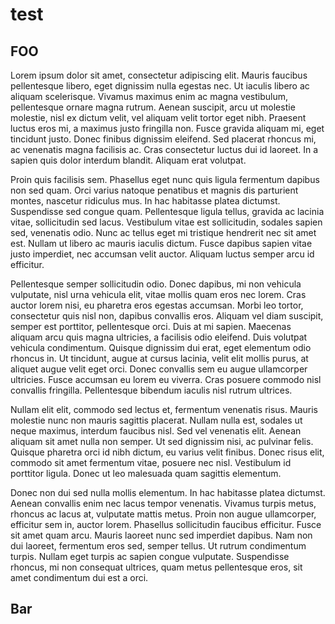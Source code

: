 # test


<!--more-->

## FOO

Lorem ipsum dolor sit amet, consectetur adipiscing elit. Mauris faucibus pellentesque libero, eget dignissim nulla egestas nec. Ut iaculis libero ac aliquam scelerisque. Vivamus maximus enim ac magna vestibulum, pellentesque ornare magna rutrum. Aenean suscipit, arcu ut molestie molestie, nisl ex dictum velit, vel aliquam velit tortor eget nibh. Praesent luctus eros mi, a maximus justo fringilla non. Fusce gravida aliquam mi, eget tincidunt justo. Donec finibus dignissim eleifend. Sed placerat rhoncus mi, ac venenatis magna facilisis ac. Cras consectetur luctus dui id laoreet. In a sapien quis dolor interdum blandit. Aliquam erat volutpat.

Proin quis facilisis sem. Phasellus eget nunc quis ligula fermentum dapibus non sed quam. Orci varius natoque penatibus et magnis dis parturient montes, nascetur ridiculus mus. In hac habitasse platea dictumst. Suspendisse sed congue quam. Pellentesque ligula tellus, gravida ac lacinia vitae, sollicitudin sed lacus. Vestibulum vitae est sollicitudin, sodales sapien sed, venenatis odio. Nunc ac tellus eget mi tristique hendrerit nec sit amet est. Nullam ut libero ac mauris iaculis dictum. Fusce dapibus sapien vitae justo imperdiet, nec accumsan velit auctor. Aliquam luctus semper arcu id efficitur.

Pellentesque semper sollicitudin odio. Donec dapibus, mi non vehicula vulputate, nisl urna vehicula elit, vitae mollis quam eros nec lorem. Cras auctor lorem nisi, eu pharetra eros egestas accumsan. Morbi leo tortor, consectetur quis nisl non, dapibus convallis eros. Aliquam vel diam suscipit, semper est porttitor, pellentesque orci. Duis at mi sapien. Maecenas aliquam arcu quis magna ultricies, a facilisis odio eleifend. Duis volutpat vehicula condimentum. Quisque dignissim dui erat, eget elementum odio rhoncus in. Ut tincidunt, augue at cursus lacinia, velit elit mollis purus, at aliquet augue velit eget orci. Donec convallis sem eu augue ullamcorper ultricies. Fusce accumsan eu lorem eu viverra. Cras posuere commodo nisl convallis fringilla. Pellentesque bibendum iaculis nisl rutrum ultrices.

Nullam elit elit, commodo sed lectus et, fermentum venenatis risus. Mauris molestie nunc non mauris sagittis placerat. Nullam nulla est, sodales ut neque maximus, interdum faucibus nisl. Sed vel venenatis elit. Aenean aliquam sit amet nulla non semper. Ut sed dignissim nisi, ac pulvinar felis. Quisque pharetra orci id nibh dictum, eu varius velit finibus. Donec risus elit, commodo sit amet fermentum vitae, posuere nec nisl. Vestibulum id porttitor ligula. Donec ut leo malesuada quam sagittis elementum.

Donec non dui sed nulla mollis elementum. In hac habitasse platea dictumst. Aenean convallis enim nec lacus tempor venenatis. Vivamus turpis metus, rhoncus ac lacus at, vulputate mattis metus. Proin non augue ullamcorper, efficitur sem in, auctor lorem. Phasellus sollicitudin faucibus efficitur. Fusce sit amet quam arcu. Mauris laoreet nunc sed imperdiet dapibus. Nam non dui laoreet, fermentum eros sed, semper tellus. Ut rutrum condimentum turpis. Nullam eget turpis ac sapien congue vulputate. Suspendisse rhoncus, mi non consequat ultrices, quam metus pellentesque eros, sit amet condimentum dui est a orci.

## Bar

